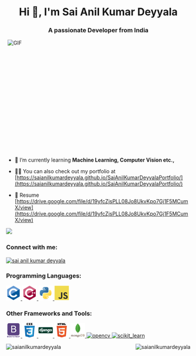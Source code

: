 <h1 align="center">Hi 👋, I'm Sai Anil Kumar Deyyala</h1>
<h3 align="center">A passionate Developer from India</h3>
 <img align="right" alt="GIF" src="https://github.com/abhisheknaiidu/abhisheknaiidu/blob/master/code.gif?raw=true" width="500" height="320" />

- 🌱 I’m currently learning **Machine Learning, Computer Vision etc.,**

- 👨‍💻 You can also check out my portfolio at [https://saianilkumardeyyala.github.io/SaiAnilKumarDeyyalaPortfolio/](https://saianilkumardeyyala.github.io/SaiAnilKumarDeyyalaPortfolio/)

- 📄 Resume [https://drive.google.com/file/d/19yfcZjsPLL08Jo8UkvKpo7Gj1F5MCumX/view](https://drive.google.com/file/d/19yfcZjsPLL08Jo8UkvKpo7Gj1F5MCumX/view)

![](https://komarev.com/ghpvc/?username=SaiAnilKumarDeyyala)

<h3 align="left">Connect with me:</h3>
<p align="left">
<a href="https://linkedin.com/in/sai anil kumar deyyala" target="blank"><img align="center" src="https://raw.githubusercontent.com/rahuldkjain/github-profile-readme-generator/neutral-icons/src/images/icons/Social/linked-in-alt.svg" alt="sai anil kumar deyyala" height="30" width="40" /></a>
</p>

<h3 align="left">Programming Languages:</h3>
<p align="left"> <a href="https://www.cprogramming.com/" target="_blank"> <img src="https://raw.githubusercontent.com/devicons/devicon/master/icons/c/c-original.svg" alt="c" width="40" height="40"/> </a> <a href="https://www.w3schools.com/cpp/" target="_blank"> <img src="https://raw.githubusercontent.com/devicons/devicon/master/icons/cplusplus/cplusplus-original.svg" alt="cplusplus" width="40" height="40"/> </a> <a href="https://www.python.org" target="_blank"> <img src="https://raw.githubusercontent.com/devicons/devicon/master/icons/python/python-original.svg" alt="python" width="40" height="40"/> </a><a href="https://developer.mozilla.org/en-US/docs/Web/JavaScript" target="_blank"> <img src="https://raw.githubusercontent.com/devicons/devicon/master/icons/javascript/javascript-original.svg" alt="javascript" width="40" height="40"/> </a> </P>

<h3 align="left">Other Frameworks and Tools:</h3>
<p align="left"> <a href="https://getbootstrap.com" target="_blank"> <img src="https://raw.githubusercontent.com/devicons/devicon/master/icons/bootstrap/bootstrap-plain-wordmark.svg" alt="bootstrap" width="40" height="40"/> </a><a href="https://www.w3schools.com/css/" target="_blank"> <img src="https://raw.githubusercontent.com/devicons/devicon/master/icons/css3/css3-original-wordmark.svg" alt="css3" width="40" height="40"/> </a> <a href="https://www.djangoproject.com/" target="_blank"> <img src="https://raw.githubusercontent.com/devicons/devicon/master/icons/django/django-original.svg" alt="django" width="40" height="40"/> </a> <a href="https://www.w3.org/html/" target="_blank"> <img src="https://raw.githubusercontent.com/devicons/devicon/master/icons/html5/html5-original-wordmark.svg" alt="html5" width="40" height="40"/> </a> <a href="https://www.mongodb.com/" target="_blank"> <img src="https://raw.githubusercontent.com/devicons/devicon/master/icons/mongodb/mongodb-original-wordmark.svg" alt="mongodb" width="40" height="40"/> </a> <a href="https://opencv.org/" target="_blank"> <img src="https://www.vectorlogo.zone/logos/opencv/opencv-icon.svg" alt="opencv" width="40" height="40"/> </a>  <a href="https://scikit-learn.org/" target="_blank"> <img src="https://upload.wikimedia.org/wikipedia/commons/0/05/Scikit_learn_logo_small.svg" alt="scikit_learn" width="40" height="40"/> </a> </p>

<p><img align="left" src="https://github-readme-stats.vercel.app/api/top-langs?username=saianilkumardeyyala&show_icons=true&locale=en&layout=compact" alt="saianilkumardeyyala" /></p>

<p>&nbsp;<img align="right" src="https://github-readme-stats.vercel.app/api?username=saianilkumardeyyala&show_icons=true&locale=en" alt="saianilkumardeyyala" /></p>

